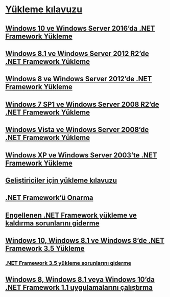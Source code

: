# [Yükleme kılavuzu](index.md)
## [Windows 10 ve Windows Server 2016’da .NET Framework Yükleme](on-windows-10.md)
## [Windows 8.1 ve Windows Server 2012 R2’de .NET Framework Yükleme](on-windows-8-1.md)
## [Windows 8 ve Windows Server 2012’de .NET Framework Yükleme](on-windows-8.md)
## [Windows 7 SP1 ve Windows Server 2008 R2’de .NET Framework Yükleme](on-windows-7.md)
## [Windows Vista ve Windows Server 2008’de .NET Framework Yükleme](on-windows-vista.md)
## [Windows XP ve Windows Server 2003’te .NET Framework Yükleme](on-windows-xp.md)
## [Geliştiriciler için yükleme kılavuzu](guide-for-developers.md)
## [.NET Framework’ü Onarma](repair.md)
## [Engellenen .NET Framework yükleme ve kaldırma sorunlarını giderme](troubleshoot-blocked-installations-and-uninstallations.md)
## [Windows 10, Windows 8.1 ve Windows 8’de .NET Framework 3.5 Yükleme](dotnet-35-windows-10.md)
### [.NET Framework 3.5 yükleme sorunlarını giderme](net-framework-3-5-on-windows-8-plus.md)
## [Windows 8, Windows 8.1 veya Windows 10’da .NET Framework 1.1 uygulamalarını çalıştırma](run-net-framework-1-1-apps.md)
